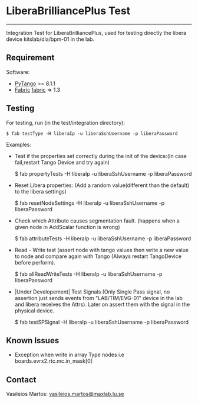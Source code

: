 LiberaBrilliancePlus Test
==============
***

Integration Test for LiberaBrilliancePlus, used for testing directly the libera device kitslab/dia/bpm-01 in the lab.

Requirement
-----------

Software:

- [PyTango][pytango] >= 8.1.1
- [Fabric] [fabric] => 1.3

[pytango]: https://pypi.python.org/pypi/PyTango
[fabric]: http://docs.fabfile.org/en/latest/tutorial.html

Testing
-------

For testing, run (in the ﻿test/integration directory):

    $ ﻿fab testType -H liberaIp -u liberaSshUsername -p liberaPassword

Examples:

   * Test if the properties set correctly during the init of the device:(In case fail,restart Tango Device and try again)

        $ ﻿fab ﻿propertyTests -H liberaIp -u liberaSshUsername -p liberaPassword

   * Reset Libera properties: (Add a random value(different than the default) to the libera settings)

        $ ﻿fab ﻿resetNodeSettings -H liberaIp -u liberaSshUsername -p liberaPassword

   * Check which Attribute causes segmentation fault. (happens when a given node in AddScalar function is wrong)

        $ ﻿fab attributeTests -H liberaIp -u liberaSshUsername -p liberaPassword

   * Read - Write test (assert node with tango values then write a new value to node and compare again with Tango (Always restart TangoDevice before perform).

        $ ﻿fab ﻿allReadWriteTests -H liberaIp -u liberaSshUsername -p liberaPassword

   * |Under Developement| Test Signals (Only Single Pass signal, no assertion just sends events from "LAB/TIM/EVG-01" device in the lab and libera receives the Attrs). Later on assert them with the signal in the physical device. 
   
        $ ﻿fab ﻿testSPSignal -H liberaIp -u liberaSshUsername -p liberaPassword

Known Issues
------------

* Exception when write in array Type nodes i.e boards.evrx2.rtc.mc.in_mask[0]


Contact
-------

Vasileios Martos: vasileios.martos@maxlab.lu.se